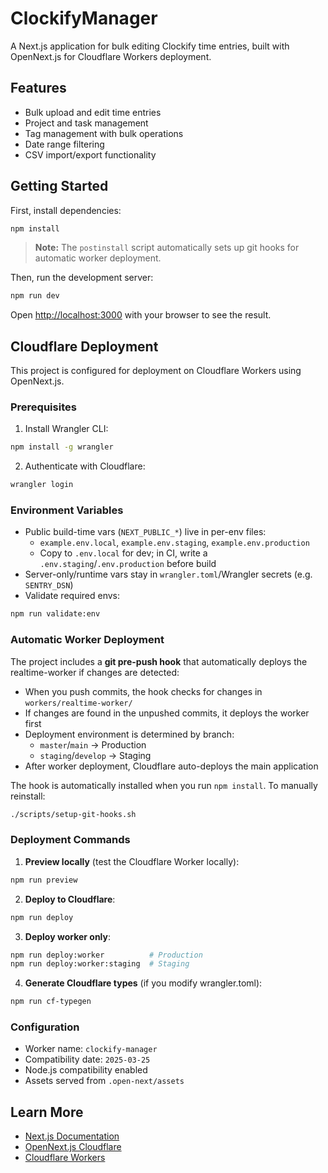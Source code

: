 # ClockifyManager

A Next.js application for bulk editing Clockify time entries, built with OpenNext.js for Cloudflare Workers deployment.

## Features

- Bulk upload and edit time entries
- Project and task management
- Tag management with bulk operations
- Date range filtering
- CSV import/export functionality

## Getting Started

First, install dependencies:

```bash
npm install
```

> **Note:** The `postinstall` script automatically sets up git hooks for automatic worker deployment.

Then, run the development server:

```bash
npm run dev
```

Open [http://localhost:3000](http://localhost:3000) with your browser to see the result.

## Cloudflare Deployment

This project is configured for deployment on Cloudflare Workers using OpenNext.js.

### Prerequisites

1. Install Wrangler CLI:
```bash
npm install -g wrangler
```

2. Authenticate with Cloudflare:
```bash
wrangler login
```

### Environment Variables

- Public build-time vars (`NEXT_PUBLIC_*`) live in per-env files:
  - `example.env.local`, `example.env.staging`, `example.env.production`
  - Copy to `.env.local` for dev; in CI, write a `.env.staging`/`.env.production` before build
- Server-only/runtime vars stay in `wrangler.toml`/Wrangler secrets (e.g. `SENTRY_DSN`)
- Validate required envs:
```bash
npm run validate:env
```

### Automatic Worker Deployment

The project includes a **git pre-push hook** that automatically deploys the realtime-worker if changes are detected:

- When you push commits, the hook checks for changes in `workers/realtime-worker/`
- If changes are found in the unpushed commits, it deploys the worker first
- Deployment environment is determined by branch:
  - `master`/`main` → Production
  - `staging`/`develop` → Staging
- After worker deployment, Cloudflare auto-deploys the main application

The hook is automatically installed when you run `npm install`. To manually reinstall:
```bash
./scripts/setup-git-hooks.sh
```

### Deployment Commands

1. **Preview locally** (test the Cloudflare Worker locally):
```bash
npm run preview
```

2. **Deploy to Cloudflare**:
```bash
npm run deploy
```

3. **Deploy worker only**:
```bash
npm run deploy:worker          # Production
npm run deploy:worker:staging  # Staging
```

4. **Generate Cloudflare types** (if you modify wrangler.toml):
```bash
npm run cf-typegen
```

### Configuration

- Worker name: `clockify-manager`
- Compatibility date: `2025-03-25`
- Node.js compatibility enabled
- Assets served from `.open-next/assets`

## Learn More

- [Next.js Documentation](https://nextjs.org/docs)
- [OpenNext.js Cloudflare](https://github.com/serverless-stack/open-next)
- [Cloudflare Workers](https://developers.cloudflare.com/workers/)
